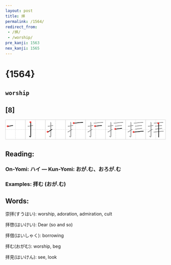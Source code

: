 ```yaml
---
layout: post
title: 拝
permalink: /1564/
redirect_from:
 - /拝/
 - /worship/
pre_kanji: 1563
nex_kanji: 1565
---
```


# {1564}

## `worship`

## [8]

<div class="stroke"><img src="../images/E68B9D.png" /></div>

## Reading:

### On-Yomi: ハイ &mdash; Kun-Yomi: おが.む、おろが.む

### Examples: 拝む (おが.む)

## Words:

崇拝(すうはい): worship, adoration, admiration, cult

拝啓(はいけい): Dear (so and so)

拝借(はいしゃく): borrowing

拝む(おがむ): worship, beg

拝見(はいけん): see, look
